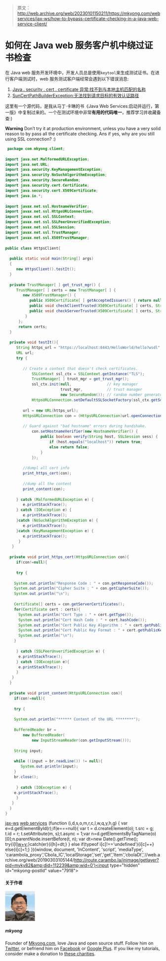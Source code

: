 > 原文：<http://web.archive.org/web/20230101150211/https://mkyong.com/webservices/jax-ws/how-to-bypass-certificate-checking-in-a-java-web-service-client/>

# 如何在 Java web 服务客户机中绕过证书检查

在 Java web 服务开发环境中，开发人员总是使用`keytool`来生成测试证书。在进行客户端测试时，web 服务测试客户端经常会遇到以下错误消息:

1.  [Java . security . cert . certificate 异常:找不到与本地主机匹配的名称](http://web.archive.org/web/20190303105144/http://www.mkyong.com/webservices/jax-ws/java-security-cert-certificateexception-no-name-matching-localhost-found/)
2.  [SunCertPathBuilderException:无法找到请求目标的有效认证路径](http://web.archive.org/web/20190303105144/http://www.mkyong.com/webservices/jax-ws/suncertpathbuilderexception-unable-to-find-valid-certification-path-to-requested-target/)

这里有一个源代码，是我从马丁·卡琳的书《Java Web Services:启动并运行，第一版》中复制过来的。一个在测试环境中非常**有用的代码唯一**，推荐学习并收藏备查:)

**Warning**
Don’t try it at production environment, unless you have a very solid reason to by pass all the certificate checking. Ans if yes, why are you still using SSL connection? :)

```java
 package com.mkyong.client;

import java.net.MalformedURLException;
import java.net.URL;
import java.security.KeyManagementException;
import java.security.NoSuchAlgorithmException;
import java.security.SecureRandom;
import java.security.cert.Certificate;
import java.security.cert.X509Certificate;
import java.io.*;

import javax.net.ssl.HostnameVerifier;
import javax.net.ssl.HttpsURLConnection;
import javax.net.ssl.SSLContext;
import javax.net.ssl.SSLPeerUnverifiedException;
import javax.net.ssl.SSLSession;
import javax.net.ssl.TrustManager;
import javax.net.ssl.X509TrustManager;

public class HttpsClient{

  public static void main(String[] args)
  {
     new HttpsClient().testIt();
  }

  private TrustManager[ ] get_trust_mgr() {
     TrustManager[ ] certs = new TrustManager[ ] {
        new X509TrustManager() {
           public X509Certificate[ ] getAcceptedIssuers() { return null; }
           public void checkClientTrusted(X509Certificate[ ] certs, String t) { }
           public void checkServerTrusted(X509Certificate[ ] certs, String t) { }
         }
      };
      return certs;
  }

  private void testIt(){
     String https_url = "https://localhost:8443/HelloWorld/hello?wsdl";
     URL url;
     try {

	    // Create a context that doesn't check certificates.
            SSLContext ssl_ctx = SSLContext.getInstance("TLS");
            TrustManager[ ] trust_mgr = get_trust_mgr();
            ssl_ctx.init(null,                // key manager
                         trust_mgr,           // trust manager
                         new SecureRandom()); // random number generator
            HttpsURLConnection.setDefaultSSLSocketFactory(ssl_ctx.getSocketFactory());

	    url = new URL(https_url);
	    HttpsURLConnection con = (HttpsURLConnection)url.openConnection();

	    // Guard against "bad hostname" errors during handshake.
            con.setHostnameVerifier(new HostnameVerifier() {
                public boolean verify(String host, SSLSession sess) {
                    if (host.equals("localhost")) return true;
                    else return false;
                }
            });

	    //dumpl all cert info
	    print_https_cert(con);

	    //dump all the content
	    print_content(con);

	 } catch (MalformedURLException e) {
		e.printStackTrace();
	 } catch (IOException e) {
		e.printStackTrace();
	 }catch (NoSuchAlgorithmException e) {
		e.printStackTrace();
	 }catch (KeyManagementException e) {
		e.printStackTrace();
      }	
   }

  private void print_https_cert(HttpsURLConnection con){
     if(con!=null){

     try {

	System.out.println("Response Code : " + con.getResponseCode());
	System.out.println("Cipher Suite : " + con.getCipherSuite());
	System.out.println("\n");

	Certificate[] certs = con.getServerCertificates();
	for(Certificate cert : certs){
	  System.out.println("Cert Type : " + cert.getType());
	  System.out.println("Cert Hash Code : " + cert.hashCode());
	  System.out.println("Cert Public Key Algorithm : " + cert.getPublicKey().getAlgorithm());
	  System.out.println("Cert Public Key Format : " + cert.getPublicKey().getFormat());
	  System.out.println("\n");
	}

     } catch (SSLPeerUnverifiedException e) {
	  e.printStackTrace();
     } catch (IOException e){
	  e.printStackTrace();
     }	   
   }		
  }

  private void print_content(HttpsURLConnection con){
    if(con!=null){

    try {

	System.out.println("****** Content of the URL ********");

	BufferedReader br = 
		new BufferedReader(
			new InputStreamReader(con.getInputStream()));

	String input;

	while ((input = br.readLine()) != null){
	   System.out.println(input);
	}
	br.close();

     } catch (IOException e) {
	e.printStackTrace();
     }		
   }
  }
} 
```

[jax-ws](http://web.archive.org/web/20190303105144/http://www.mkyong.com/tag/jax-ws/) [web services](http://web.archive.org/web/20190303105144/http://www.mkyong.com/tag/web-services/)![](img/b9101bf7a141404684e92c4443ba135f.png) (function (i,d,s,o,m,r,c,l,w,q,y,h,g) { var e=d.getElementById(r);if(e===null){ var t = d.createElement(o); t.src = g; t.id = r; t.setAttribute(m, s);t.async = 1;var n=d.getElementsByTagName(o)[0];n.parentNode.insertBefore(t, n); var dt=new Date().getTime(); try{i[l][w+y](h,i[l][q+y](h)+'&amp;'+dt);}catch(er){i[h]=dt;} } else if(typeof i[c]!=='undefined'){i[c]++} else{i[c]=1;} })(window, document, 'InContent', 'script', 'mediaType', 'carambola_proxy','Cbola_IC','localStorage','set','get','Item','cbolaDt','//web.archive.org/web/20190303105144/http://route.carambo.la/inimage/getlayer?pid=myky82&amp;did=112239&amp;wid=0')<input type="hidden" id="mkyong-postId" value="7918">

#### 关于作者

![author image](img/bcc8fb6d273fd37599cdb726209b8a55.png)

##### mkyong

Founder of [Mkyong.com](http://web.archive.org/web/20190303105144/http://mkyong.com/), love Java and open source stuff. Follow him on [Twitter](http://web.archive.org/web/20190303105144/https://twitter.com/mkyong), or befriend him on [Facebook](http://web.archive.org/web/20190303105144/http://www.facebook.com/java.tutorial) or [Google Plus](http://web.archive.org/web/20190303105144/https://plus.google.com/110948163568945735692?rel=author). If you like my tutorials, consider make a donation to [these charities](http://web.archive.org/web/20190303105144/http://www.mkyong.com/blog/donate-to-charity/).